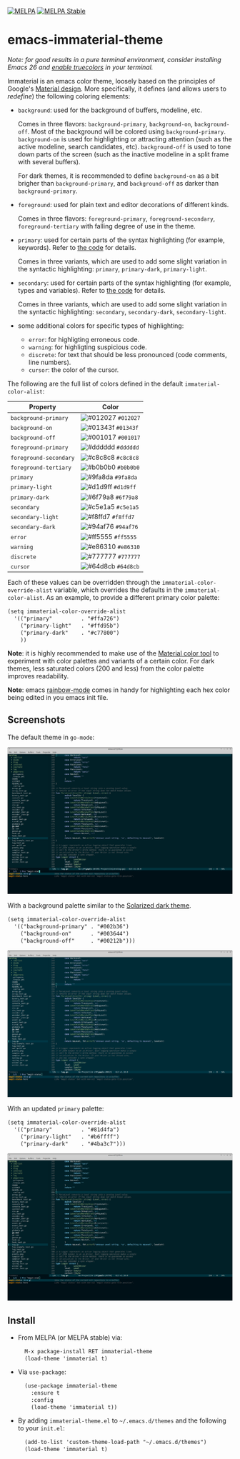 [![MELPA](https://melpa.org/packages/immaterial-theme-badge.svg)](https://melpa.org/#/immaterial-theme)
[![MELPA Stable](https://stable.melpa.org/packages/immaterial-theme-badge.svg)](https://stable.melpa.org/#/immaterial-theme)


# emacs-immaterial-theme

*Note: for good results in a pure terminal environment, consider installing
Emacs 26 and [enable
truecolors](https://github.com/syl20bnr/spacemacs/wiki/Terminal) in your
terminal.*

Immaterial is an emacs color theme, loosely based on the principles of Google's
[Material
design](https://material.io/design/color/the-color-system.html#color-theme-creation). More
specifically, it defines (and allows users to _redefine_) the following coloring
elements:

- `background`: used for the background of buffers, modeline, etc.

  Comes in three flavors: `background-primary`, `background-on`,
  `background-off`. Most of the background will be colored using
  `background-primary`. `background-on` is used for highlighting or attracting
  attention (such as the active modeline, search candidates,
  etc). `background-off` is used to tone down parts of the screen (such as the
  inactive modeline in a split frame with several buffers).

  For dark themes, it is recommended to define `background-on` as a bit brigher
  than `background-primary`, and `background-off` as darker than
  `background-primary`.

- `foreground`: used for plain text and editor decorations of different kinds.

  Comes in three flavors: `foreground-primary`, `foreground-secondary`,
  `foreground-tertiary` with falling degree of use in the theme.

- `primary`: used for certain parts of the syntax highlighting (for example,
  keywords). Refer to [the code](immaterial-theme.el) for details.

  Comes in three variants, which are used to add some slight variation in the
  syntactic highlighting: `primary`, `primary-dark`, `primary-light`.

- `secondary`: used for certain parts of the syntax highlighting (for example,
  types and variables). Refer to [the code](immaterial-theme.el) for details.

  Comes in three variants, which are used to add some slight variation in the
  syntactic highlighting: `secondary`, `secondary-dark`, `secondary-light`.

- some additional colors for specific types of highlighting:

    - `error`: for highligting erroneous code.
    - `warning`: for highligting suspicious code.
    - `discrete`: for text that should be less pronounced (code comments, line
      numbers).
    - `cursor`: the color of the cursor.

The following are the full list of colors defined in the default
`immaterial-color-alist`:


 | Property               | Color                                                              |
 | --------               | -----                                                              |
 | `background-primary`   | ![#012027](https://placehold.it/15/012027/000000?text=+) `#012027` |
 | `background-on`        | ![#01343f](https://placehold.it/15/023747/000000?text=+) `#01343f` |
 | `background-off`       | ![#001017](https://placehold.it/15/001017/000000?text=+) `#001017` |
 | `foreground-primary`   | ![#dddddd](https://placehold.it/15/eeeeee/000000?text=+) `#dddddd` |
 | `foreground-secondary` | ![#c8c8c8](https://placehold.it/15/dbdbdb/000000?text=+) `#c8c8c8` |
 | `foreground-tertiary`  | ![#b0b0b0](https://placehold.it/15/c8c8c8/000000?text=+) `#b0b0b0` |
 | `primary`              | ![#9fa8da](https://placehold.it/15/9fa8da/000000?text=+) `#9fa8da` |
 | `primary-light`        | ![#d1d9ff](https://placehold.it/15/d1d9ff/000000?text=+) `#d1d9ff` |
 | `primary-dark`         | ![#6f79a8](https://placehold.it/15/6f79a8/000000?text=+) `#6f79a8` |
 | `secondary`            | ![#c5e1a5](https://placehold.it/15/aed581/000000?text=+) `#c5e1a5` |
 | `secondary-light`      | ![#f8ffd7](https://placehold.it/15/e1ffb1/000000?text=+) `#f8ffd7` |
 | `secondary-dark`       | ![#94af76](https://placehold.it/15/7da453/000000?text=+) `#94af76` |
 | `error`                | ![#ff5555](https://placehold.it/15/FF5555/000000?text=+) `#ff5555` |
 | `warning`              | ![#e86310](https://placehold.it/15/e86310/000000?text=+) `#e86310` |
 | `discrete`             | ![#777777](https://placehold.it/15/777777/000000?text=+) `#777777` |
 | `cursor`               | ![#64d8cb](https://placehold.it/15/e86310/000000?text=+) `#64d8cb` |

Each of these values can be overridden through the
`immaterial-color-override-alist` variable, which overrides the defaults in the
`immaterial-color-alist`. As an example, to provide a different primary color
palette:

    (setq immaterial-color-override-alist
      '(("primary"         . "#ffa726")
        ("primary-light"   . "#ffd95b")
        ("primary-dark"    . "#c77800")
        ))

**Note**: it is highly recommended to make use of the [Material color
tool](https://material.io/tools/color) to experiment with color palettes and
variants of a certain color. For dark themes, less saturated colors (200 and
less) from the color palette improves readability.

**Note**: emacs [rainbow-mode](https://elpa.gnu.org/packages/rainbow-mode.html)
comes in handy for highlighting each hex color being edited in you emacs init
file.



## Screenshots

The default theme in `go-mode`:

![default theme](screenshots/default-gomode.png)

With a background palette similar to the [Solarized dark
theme](https://ethanschoonover.com/solarized/).

    (setq immaterial-color-override-alist
      '(("background-primary" . "#002b36")
        ("background-on"      . "#003644")
        ("background-off"     . "#00212b")))

![solarized-dark-like theme](screenshots/solarized-dark-like-gomode.png)


With an updated `primary` palette:

    (setq immaterial-color-override-alist
      '(("primary"         . "#81d4fa")
        ("primary-light"   . "#b6ffff")
        ("primary-dark"    . "#4ba3c7")))

![customized theme](screenshots/different-primary-gomode.png)


## Install

- From MELPA (or MELPA stable) via:

        M-x package-install RET immaterial-theme
        (load-theme 'immaterial t)

- Via `use-package`:

        (use-package immaterial-theme
          :ensure t
          :config
          (load-theme 'immaterial t))

- By adding `immaterial-theme.el` to `~/.emacs.d/themes` and the following to
  your `init.el`:

        (add-to-list 'custom-theme-load-path "~/.emacs.d/themes")
        (load-theme 'immaterial t)
